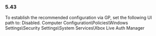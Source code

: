 ### 5.43  
To establish the recommended configuration via GP, set the following UI path to: Disabled. 
Computer Configuration\Policies\Windows Settings\Security Settings\System 
Services\Xbox Live Auth Manager 
